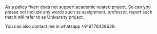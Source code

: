 As a policy fiverr does not support academic related project. So can you please not include any words such as assignment, professor, report such that it will refer to as University project.

You can also contact me in whatsapp 
+919778428629.
